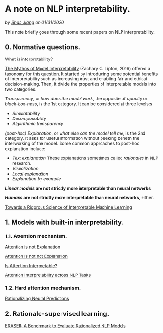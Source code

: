 # A note on NLP interpretability.
*by [Shan Jiang](https://shanjiang.me) on 01/31/2020*

This note briefly goes through some recent papers on NLP interpretability.

## 0. Normative questions.

What is interpretability?

[The Mythos of Model Interpretability](http://www.zacklipton.com/media/papers/mythos_model_interpretability_lipton2016.pdf) (Zachary C. Lipton, 2016) offered a taxonomy for this question. It started by introducing some potential benefits of interpretability such as increasing trust and enabling fair and ethical decision-making. Then, it divide the properties of interpretable models into two categories.

*Transparency*, or *how does the model work*, the opposite of *opacity* or *black-box-ness*, is the 1st category. It can be considered at three levels:s
- *Simulatability*
- *Decomposability*
- *Algorithmic transparency*

*(post-hoc) Explanation*, or *what else can the model tell me*, is the 2nd category. It asks for useful information without peeking beneth the interworking of the model. Some common approaches to post-hoc explanation include:
- *Text explanation* These explanations sometimes called *rationales* in NLP research.
- *Visualization*
- *Local explanation*
- *Explanation by example*

***Linear models* are not strictly more interpretable than neural networks**

***Humans* are not strictly more interpretable than neural networks**, either.


[Towards a Rigorous Science of Interpretable Machine Learning](https://arxiv.org/pdf/1702.08608.pdf)

## 1. Models with built-in interpretability.

### 1.1. Attention mechanism.

[Attention is not Explanation](https://arxiv.org/pdf/1902.10186.pdf)

[Attention is not not Explanation](https://arxiv.org/pdf/1908.04626.pdf)

[Is Attention Interpretable?](https://arxiv.org/pdf/1906.03731.pdf)

[Attention Interpretability across NLP Tasks](https://arxiv.org/pdf/1909.11218.pdf)

### 1.2. Hard attention mechanism.

[Rationalizing Neural Predictions](https://arxiv.org/pdf/1606.04155.pdf)

## 2. Rationale-supervised learning.

[ERASER: A Benchmark to Evaluate Rationalized NLP Models](https://arxiv.org/abs/1911.03429)
